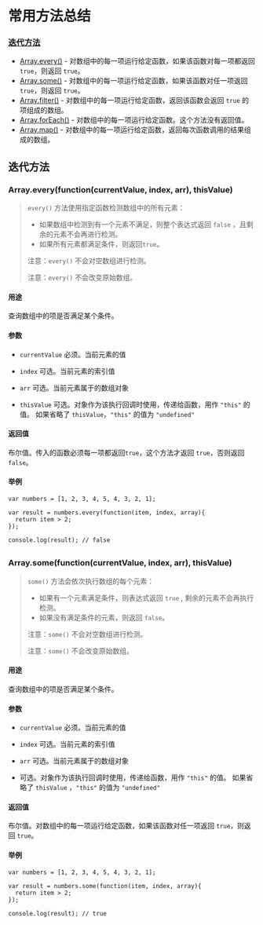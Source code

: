 # 常用方法总结

### [迭代方法](#%E8%BF%AD%E4%BB%A3%E6%96%B9%E6%B3%95)

* [Array.every()](#arrayeveryfunctioncurrentvalue-index-arr-thisvalue) - 对数组中的每一项运行给定函数，如果该函数对每一项都返回 `true`，则返回 `true`。
* [Array.some()](#arraysomefunctioncurrentvalue-index-arr-thisvalue) - 对数组中的每一项运行给定函数，如果该函数对任一项返回 `true`，则返回 `true`。
* [Array.filter()](#) - 对数组中的每一项运行给定函数，返回该函数会返回 `true` 的项组成的数组。
* [Array.forEach()](#) - 对数组中的每一项运行给定函数。这个方法没有返回值。
* [Array.map()](#) - 对数组中的每一项运行给定函数，返回每次函数调用的结果组成的数组。

## 迭代方法

### Array.every(function(currentValue, index, arr), thisValue)

> `every()` 方法使用指定函数检测数组中的所有元素：
> * 如果数组中检测到有一个元素不满足，则整个表达式返回 `false` ，且剩余的元素不会再进行检测。
> * 如果所有元素都满足条件，则返回`true`。
>
> 注意：`every()` 不会对空数组进行检测。
> 
> 注意：`every()` 不会改变原始数组。


#### 用途
查询数组中的项是否满足某个条件。

#### 参数
* `currentValue` 必须。当前元素的值
* `index` 可选。当前元素的索引值
* `arr` 可选。当前元素属于的数组对象

* `thisValue` 可选。对象作为该执行回调时使用，传递给函数，用作 `"this"` 的值。
如果省略了 `thisValue`，`"this"` 的值为 `"undefined"`

#### 返回值
布尔值。传入的函数必须每一项都返回`true`，这个方法才返回 `true`，否则返回 `false`。

#### 举例
```
var numbers = [1, 2, 3, 4, 5, 4, 3, 2, 1];

var result = numbers.every(function(item, index, array){
  return item > 2;
});

console.log(result); // false
```
##

### Array.some(function(currentValue, index, arr), thisValue)

> `some()` 方法会依次执行数组的每个元素：
> * 如果有一个元素满足条件，则表达式返回 `true` , 剩余的元素不会再执行检测。
> * 如果没有满足条件的元素，则返回 `false`。
>
> 注意：`some()` 不会对空数组进行检测。
> 
> 注意：`some()` 不会改变原始数组。

#### 用途
查询数组中的项是否满足某个条件。

#### 参数
* `currentValue` 必须。当前元素的值
* `index` 可选。当前元素的索引值
* `arr` 可选。当前元素属于的数组对象

* 可选。对象作为该执行回调时使用，传递给函数，用作 `"this"` 的值。
如果省略了 `thisValue` ，`"this"` 的值为 `"undefined"`

#### 返回值
布尔值。对数组中的每一项运行给定函数，如果该函数对任一项返回 `true`，则返回 `true`。

#### 举例
```
var numbers = [1, 2, 3, 4, 5, 4, 3, 2, 1];

var result = numbers.some(function(item, index, array){
  return item > 2;
});

console.log(result); // true
```
